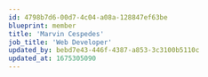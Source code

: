 ```yaml
---
id: 4798b7d6-00d7-4c04-a08a-128847ef63be
blueprint: member
title: 'Marvin Cespedes'
job_title: 'Web Developer'
updated_by: bebd7e43-446f-4387-a853-3c3100b5110c
updated_at: 1675305090
---
```


